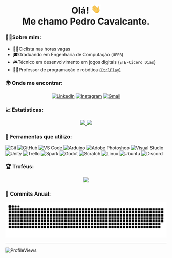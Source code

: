<h1 align='center'>
Olá! <img src = "./hi.gif" width="30px"> </br> Me chamo Pedro Cavalcante.
</h1>


### 🙋‍♂️Sobre mim:

- 🚴‍♀️Ciclista nas horas vagas
- 🎓Graduando em Engenharia de Computação (`UFPB`)
- 🎮Técnico em desenvolvimento em jogos digitais (`ETE-Cícero Dias`)
- 👨‍🏫Professor de programação e robótica [(`CtrlPlay`)](https://ctrlplay.com.br/?utm_source=google&utm_medium=cpc&utm_campaign=%2827.05.21%29%20Institucional&gclid=CjwKCAiAqIKNBhAIEiwAu_ZLDq4LPAGMf30i-fkgRCQazQHfDe-OXOY0WkQtWpWH5nE28nQ2tz-KXxoCxk0QAvD_BwE)


### 🌍 Onde me encontrar:

<div align='center'>

  [![LinkedIn](https://img.shields.io/badge/LinkedIn-blue?style=for-the-badge&logo=linkedin&logoColor=white)](https://www.linkedin.com/in/pedro-cavalcante-898242185/)
  [![Instagram](https://img.shields.io/badge/Instagram-purple?style=for-the-badge&logo=instagram&logoColor=white)](https://www.instagram.com/pedr0cavalcante/)
  [![Gmail](https://img.shields.io/badge/Gmail-darkred?style=for-the-badge&logo=gmail&logoColor=white)](mailto:pedro.ricardo@academico.ufpb.br)
</div>

### 📈 Estatisticas:

<p align="center">
  <a href="https://github.com/CavalcantePedro">
    <img height="170em" src="https://github-readme-stats.vercel.app/api?username=CavalcantePedro&theme=radical&show_icons=true&include_all_commits=true&count_private=true" />
    <img height="170em" src="https://github-readme-stats.vercel.app/api/top-langs/?username=CavalcantePedro&theme=radical&layout=compact" />
    
    
  </a>
</p>

### 🔧 Ferramentas que utilizo:

![Git](https://img.shields.io/badge/Git-f05032?style=for-the-badge&logo=git&logoColor=white)
![GitHub](https://img.shields.io/badge/GitHub-181717?style=for-the-badge&logo=github&logoColor=white)
![VS Code](https://img.shields.io/badge/VS%20Code-007acc?style=for-the-badge&logo=visual-studio-code&logoColor=white)
![Arduino](https://img.shields.io/badge/Arduino-00979D?style=for-the-badge&logo=arduino&logoColor=white)
![Adobe Photoshop](https://img.shields.io/badge/Adobe%20Photoshop-31A8FF?style=for-the-badge&logo=adobe-photoshop&logoColor=white)
![Visual Studio](https://img.shields.io/badge/Visual%20Studio-5C2D91?style=for-the-badge&logo=visual-studio&logoColor=white)
![Unity](https://img.shields.io/badge/Unity-000000?style=for-the-badge&logo=unity&logoColor=white)
![Trello](https://img.shields.io/badge/Trello-green?style=for-the-badge&logo=trello&logoColor=white)
![Spark](https://img.shields.io/badge/Spark%20AR-purple?style=for-the-badge&logo=sparkar&logoColor=white)
![Godot](https://img.shields.io/badge/-Godot-blue?style=for-the-badge&logo=godotengine&logoColor=white)
![Scratch](https://img.shields.io/badge/-Scracth-orange?style=for-the-badge&logo=scratch&logoColor=white)
![Linux](https://img.shields.io/badge/-Linux-lightgrey?style=for-the-badge&logo=linux&logoColor=white)
![Ubuntu](https://img.shields.io/badge/-Ubuntu-orange?style=for-the-badge&logo=ubuntu&logoColor=white)
![Discord](https://img.shields.io/badge/-Discord-blue?style=for-the-badge&logo=discord&logoColor=white)

### 🏆 Troféus:

<div align='center'>
  <a href="https://github.com/CavalcantePedro">
    <img  src="https://github-profile-trophy.vercel.app/?username=CavalcantePedro&theme=radical&margin-w=3&margin-h=15"/>
  </a>
</div>

### 🐍 Commits Anual:
![SnakeAnimation](https://github.com/CavalcantePedro/CavalcantePedro/blob/output/github-contribution-grid-snake.svg)

---

![ProfileViews](https://komarev.com/ghpvc/?username=CavalcantePedro&color=ff69b4&style=flat-square)







